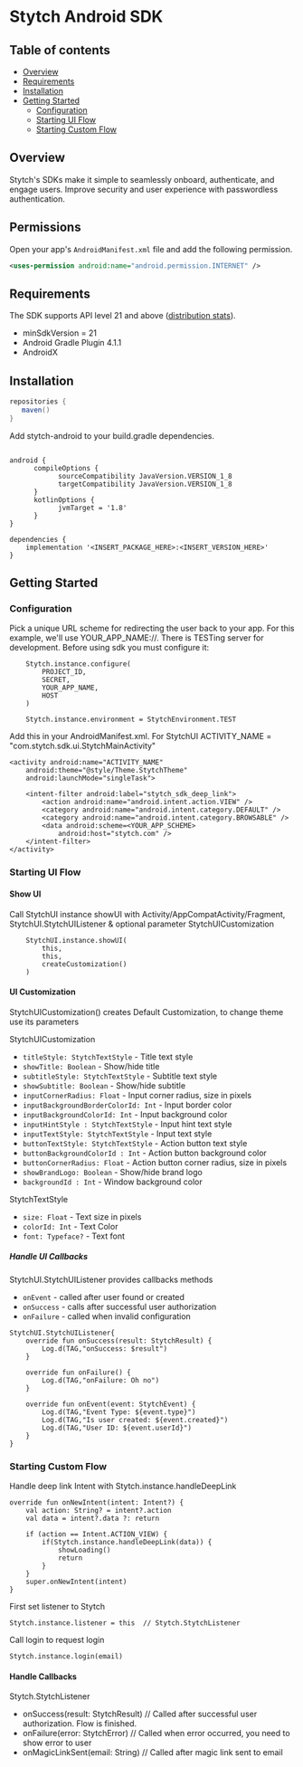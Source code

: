 # Stytch Android SDK

## Table of contents

* [Overview](#overview)
* [Requirements](#requirements)
* [Installation](#installation)
* [Getting Started](#getting-started)
  * [Configuration](#configuration)
  * [Starting UI Flow](#starting-ui-flow)
  * [Starting Custom Flow](#starting-custom-flow)

## Overview

Stytch's SDKs make it simple to seamlessly onboard, authenticate, and engage users. Improve security and user experience with passwordless authentication.

## Permissions

Open your app's `AndroidManifest.xml` file and add the following permission.

```xml
<uses-permission android:name="android.permission.INTERNET" />
```

## Requirements

The SDK supports API level 21 and above ([distribution stats](https://developer.android.com/about/dashboards/index.html)).

- minSdkVersion = 21
- Android Gradle Plugin 4.1.1
- AndroidX

## Installation

```gradle
repositories {
   maven()
}
```

Add stytch-android to your build.gradle dependencies.

```app-gradle

android {
      compileOptions {
            sourceCompatibility JavaVersion.VERSION_1_8
            targetCompatibility JavaVersion.VERSION_1_8
      }
      kotlinOptions {
            jvmTarget = '1.8'
      }
}
            
dependencies {
    implementation '<INSERT_PACKAGE_HERE>:<INSERT_VERSION_HERE>'
}
```

## Getting Started

### Configuration

Pick a unique URL scheme for redirecting the user back to your app.
For this example, we'll use YOUR_APP_NAME://.
There is TESTing server for development.
Before using sdk you must configure it:

```
    Stytch.instance.configure(
        PROJECT_ID,
        SECRET,
        YOUR_APP_NAME,
        HOST
    )

    Stytch.instance.environment = StytchEnvironment.TEST

```

Add this in your AndroidManifest.xml.
For StytchUI ACTIVITY_NAME = "com.stytch.sdk.ui.StytchMainActivity"

```
<activity android:name="ACTIVITY_NAME"
    android:theme="@style/Theme.StytchTheme"
    android:launchMode="singleTask">

    <intent-filter android:label="stytch_sdk_deep_link">
        <action android:name="android.intent.action.VIEW" />
        <category android:name="android.intent.category.DEFAULT" />
        <category android:name="android.intent.category.BROWSABLE" />
        <data android:scheme=<YOUR_APP_SCHEME>
            android:host="stytch.com" />
    </intent-filter>
</activity>
```

### Starting UI Flow

#### Show UI

Call StytchUI instance showUI with Activity/AppCompatActivity/Fragment, StytchUI.StytchUIListener & optional parameter StytchUICustomization

```
    StytchUI.instance.showUI(
        this,
        this,
        createCustomization()
    )
```

#### UI Customization

StytchUICustomization() creates Default Customization, to change theme use its parameters

StytchUICustomization
- `titleStyle: StytchTextStyle` - Title text style
- `showTitle: Boolean` - Show/hide title
- `subtitleStyle: StytchTextStyle` - Subtitle text style
- `showSubtitle: Boolean` - Show/hide subtitle
- `inputCornerRadius: Float` - Input corner radius, size in pixels
- `inputBackgroundBorderColorId: Int` - Input border color
- `inputBackgroundColorId: Int` - Input background color
- `inputHintStyle : StytchTextStyle` - Input hint text style
- `inputTextStyle: StytchTextStyle` - Input text style
- `buttonTextStyle: StytchTextStyle` - Action button text style
- `buttonBackgroundColorId : Int` - Action button background color
- `buttonCornerRadius: Float` - Action button corner radius, size in pixels
- `showBrandLogo: Boolean` - Show/hide brand logo
- `backgroundId : Int` - Window background color

StytchTextStyle
- `size: Float` - Text size in pixels
- `colorId: Int` - Text Color
- `font: Typeface?` - Text font

##### Handle UI Callbacks

StytchUI.StytchUIListener provides callbacks methods
- `onEvent` - called after user found or created
- `onSuccess` - calls after successful user authorization
- `onFailure` - called when invalid configuration

```
StytchUI.StytchUIListener{
    override fun onSuccess(result: StytchResult) {
        Log.d(TAG,"onSuccess: $result")
    }

    override fun onFailure() {
        Log.d(TAG,"onFailure: Oh no")
    }
    
    override fun onEvent(event: StytchEvent) {
        Log.d(TAG,"Event Type: ${event.type}")
        Log.d(TAG,"Is user created: ${event.created}")
        Log.d(TAG,"User ID: ${event.userId}")
    }
}
```

### Starting Custom Flow


Handle deep link Intent with Stytch.instance.handleDeepLink
```
override fun onNewIntent(intent: Intent?) {
    val action: String? = intent?.action
    val data = intent?.data ?: return

    if (action == Intent.ACTION_VIEW) {
        if(Stytch.instance.handleDeepLink(data)) {
            showLoading()
            return
        }
    }
    super.onNewIntent(intent)
}
```

First set listener to Stytch
```
Stytch.instance.listener = this  // Stytch.StytchListener
```

Call login to request login
```
Stytch.instance.login(email)
```

#### Handle Callbacks

Stytch.StytchListener
- onSuccess(result: StytchResult) // Called after successful user authorization. Flow is finished.
- onFailure(error: StytchError) // Called when error occurred, you need to show error to user
- onMagicLinkSent(email: String) // Called after magic link sent to email